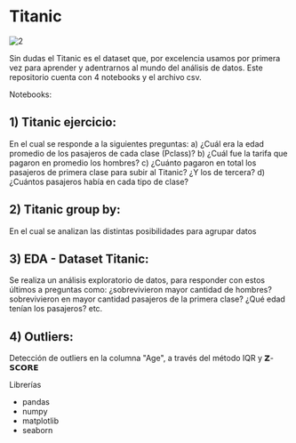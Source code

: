 # Titanic

![2](https://user-images.githubusercontent.com/86261762/197585477-a58d5c2f-de0e-498d-81ea-055fe0a3e338.png)


Sin dudas el Titanic es el dataset que, por excelencia usamos por primera vez para aprender y adentrarnos al mundo del análisis de datos. 
Este repositorio cuenta con 4 notebooks y el archivo csv. 

Notebooks: 

## 1) Titanic ejercicio: 
En el cual se responde a la siguientes preguntas: 
a) ¿Cuál era la edad promedio de los pasajeros de cada clase (Pclass)?
b) ¿Cuál fue la tarifa que pagaron en promedio los hombres?
c) ¿Cuánto pagaron en total los pasajeros de primera clase para subir al Titanic? ¿Y los de tercera?
d) ¿Cuántos pasajeros había en cada tipo de clase?

## 2) Titanic group by: 
En el cual se analizan las distintas posibilidades para agrupar datos 


## 3) EDA - Dataset Titanic: 
Se realiza un análisis exploratorio de datos, para responder con estos últimos  a preguntas como: ¿sobrevivieron mayor cantidad de hombres? sobrevivieron en mayor cantidad pasajeros de la primera clase? ¿Qué edad tenían los pasajeros? etc.

## 4) Outliers:
Detección de outliers en la columna "Age", a través del método IQR y 𝗭-𝗦𝗖𝗢𝗥𝗘







Librerías
- pandas
- numpy
- matplotlib
- seaborn
